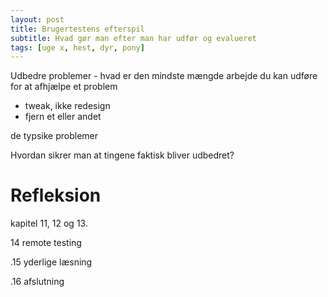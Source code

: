 ```yaml
---
layout: post
title: Brugertestens efterspil
subtitle: Hvad gør man efter man har udfør og evalueret 
tags: [uge x, hest, dyr, pony]
---
```


Udbedre problemer - hvad er den mindste mængde arbejde du kan udføre for at afhjælpe et problem
- tweak, ikke redesign
- fjern et eller andet

de typsike problemer

Hvordan sikrer man at tingene faktisk bliver udbedret?

# Refleksion
kapitel 11, 12 og 13.

14 remote testing

.15 yderlige læsning

.16 afslutning
